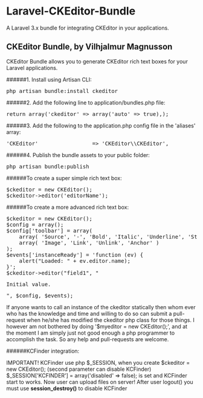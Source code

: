 Laravel-CKEditor-Bundle
=======================

A Laravel 3.x bundle for integrating CKEditor in your applications.

## CKEditor Bundle, by Vilhjalmur Magnusson
CKEditor Bundle allows you to generate CKEditor rich text boxes for your Laravel applications.

######1. Install using Artisan CLI:

<pre>php artisan bundle:install ckeditor</pre>

######2. Add the following line to application/bundles.php file:

<pre>return array('ckeditor' => array('auto' => true),);</pre>

######3. Add the following to the application.php config file in the 'aliases' array:

<pre>'CKEditor'                 => 'CKEditor\\CKEditor',</pre>

######4. Publish the bundle assets to your public folder:

<pre>php artisan bundle:publish</pre>

######To create a super simple rich text box:

<pre>
$ckeditor = new CKEditor();
$ckeditor->editor('editorName');
</pre>

######To create a more advanced rich text box:

<pre>
$ckeditor = new CKEditor();
$config = array();
$config['toolbar'] = array(
    array( 'Source', '-', 'Bold', 'Italic', 'Underline', 'Strike' ),
    array( 'Image', 'Link', 'Unlink', 'Anchor' )
);
$events['instanceReady'] = 'function (ev) {
    alert("Loaded: " + ev.editor.name);
}';
$ckeditor->editor("field1", "<p>Initial value.</p>", $config, $events);
</pre>

If anyone wants to call an instance of the ckeditor statically then whom ever who has the knowledge and time and willing to do so can submit a pull-request when he/she has modified the ckeditor php class for those things. I however am not bothered by doing '$myeditor = new CKEditor();', and at the moment I am simply just not good enough a php programmer to accomplish the task. So any help and pull-requests are welcome.

######KCFinder integration:

IMPORTANT!
KCFinder use php $_SESSION, when you create $ckeditor = new CKEditor(); (second parameter can disable KCFinder)
$_SESSION['KCFINDER'] = array('disabled' => false); is set and KCFinder start to works.
Now user can upload files on server!
After user logout() you must use <b>session_destroy()</b> to disable KCFinder